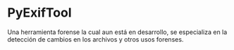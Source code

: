 # PyExifTool
Una herramienta forense la cual aun está en desarrollo, se especializa en la detección de cambios en los archivos y otros usos forenses.
